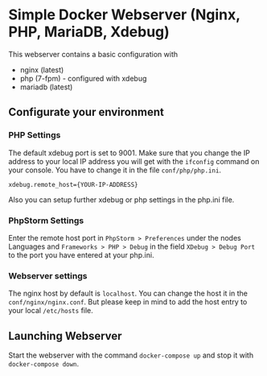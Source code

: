 # Simple Docker Webserver (Nginx, PHP, MariaDB, Xdebug)

This webserver contains a basic configuration with

* nginx (latest)
* php (7-fpm) - configured with xdebug
* mariadb (latest)

## Configurate your environment

### PHP Settings

The default xdebug port is set to 9001. Make sure that you change the IP address to your local IP address you will get 
with the `ifconfig` command on your console. You have to change it in the file  `conf/php/php.ini`.

`xdebug.remote_host={YOUR-IP-ADDRESS}`

Also you can setup further xdebug or php settings in the php.ini file.

### PhpStorm Settings

Enter the remote host port in `PhpStorm > Preferences` under the nodes Languages and `Frameworks > PHP > Debug` in 
the field `XDebug > Debug Port` to the port you have entered at your php.ini.

### Webserver settings

The nginx host by default is `localhost`. You can change the host it in the  `conf/nginx/nginx.conf`. But please 
keep in mind to add the host entry to your local `/etc/hosts` file.

## Launching Webserver

Start the webserver with the command `docker-compose up` and stop it with `docker-compose down`.

